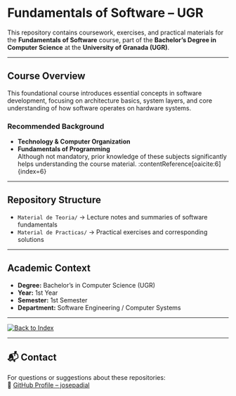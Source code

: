 # Fundamentals of Software – UGR

This repository contains coursework, exercises, and practical materials for the **Fundamentals of Software** course, part of the **Bachelor’s Degree in Computer Science** at the **University of Granada (UGR)**.

---

##  Course Overview
This foundational course introduces essential concepts in software development, focusing on architecture basics, system layers, and core understanding of how software operates on hardware systems.

### Recommended Background
- **Technology & Computer Organization**  
- **Fundamentals of Programming**  
Although not mandatory, prior knowledge of these subjects significantly helps understanding the course material. :contentReference[oaicite:6]{index=6}

---

##  Repository Structure
- `Material de Teoria/` → Lecture notes and summaries of software fundamentals  
- `Material de Practicas/` → Practical exercises and corresponding solutions  


---

##  Academic Context
- **Degree:** Bachelor’s in Computer Science (UGR)  
- **Year:** 1st Year  
- **Semester:** 1st Semester  
- **Department:** Software Engineering / Computer Systems

---

[![Back to Index](https://img.shields.io/badge/←%20Back_to_Index-2ea44f?style=for-the-badge)](https://github.com/josepadial-edu/bachelor-computer-science-index)

---

## 📬 Contact
For questions or suggestions about these repositories:  
🔗 [GitHub Profile – josepadial](https://github.com/josepadial)
